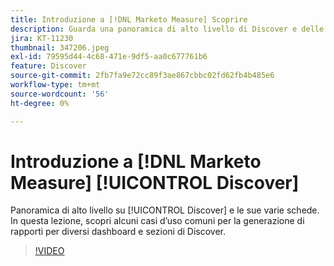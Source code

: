 ```yaml
---
title: Introduzione a [!DNL Marketo Measure] Scoprire
description: Guarda una panoramica di alto livello di Discover e delle sue varie bacheche. In questa lezione, scopri alcuni casi d’uso comuni per la generazione di rapporti per diversi dashboard e sezioni di Discover.
jira: KT-11230
thumbnail: 347206.jpeg
exl-id: 79595d44-4c68-471e-9df5-aa0c677761b6
feature: Discover
source-git-commit: 2fb7fa9e72cc89f3ae867cbbc02fd62fb4b485e6
workflow-type: tm+mt
source-wordcount: '56'
ht-degree: 0%

---
```


# Introduzione a [!DNL Marketo Measure] [!UICONTROL Discover]

Panoramica di alto livello su [!UICONTROL Discover] e le sue varie schede. In questa lezione, scopri alcuni casi d’uso comuni per la generazione di rapporti per diversi dashboard e sezioni di Discover.

>[!VIDEO](https://video.tv.adobe.com/v/347206/?quality=12&learn=on)
